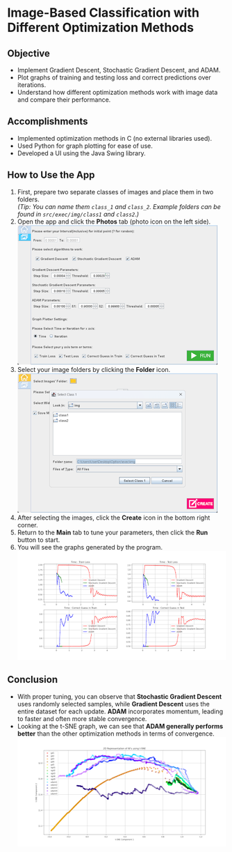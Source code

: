 # Image-Based Classification with Different Optimization Methods

## Objective
- Implement Gradient Descent, Stochastic Gradient Descent, and ADAM.
- Plot graphs of training and testing loss and correct predictions over iterations.
- Understand how different optimization methods work with image data and compare their performance.

## Accomplishments
- Implemented optimization methods in C (no external libraries used).
- Used Python for graph plotting for ease of use.
- Developed a UI using the Java Swing library.

## How to Use the App
1. First, prepare two separate classes of images and place them in two folders.  
   *(Tip: You can name them `class_1` and `class_2`. Example folders can be found in `src/exec/img/class1` and `class2`.)*
2. Open the app and click the **Photos** tab (photo icon on the left side).  
   ![Main Tab](/readMe/mainTab.png)
3. Select your image folders by clicking the **Folder** icon.  
   ![Select Folder](/readMe/selectFolder.png)
4. After selecting the images, click the **Create** icon in the bottom right corner.
5. Return to the **Main** tab to tune your parameters, then click the **Run** button to start.
6. You will see the graphs generated by the program.  
   ![Graphs](/readMe/graphs1.png)

## Conclusion
- With proper tuning, you can observe that **Stochastic Gradient Descent** uses randomly selected samples, while **Gradient Descent** uses the entire dataset for each update. **ADAM** incorporates momentum, leading to faster and often more stable convergence.
- Looking at the t-SNE graph, we can see that **ADAM generally performs better** than the other optimization methods in terms of convergence.  
   ![t-SNE](/readMe/tsne.png)

